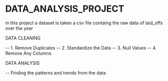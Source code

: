 # DATA_ANALYSIS_PROJECT

in this project
a dataset is taken a csv file containg the raw data of laid_offs over the year

DATA CLEANING 

-- 1. Remove Duplicates
-- 2. Standardize the Data
-- 3. Null Values
-- 4. Remove Any Columns

DATA ANALYSIS

-- Finding the patterns and trends from the data
